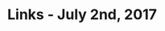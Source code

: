 ---
title: Links - July 2nd, 2017
layout: links
category: links
articles:
  - title: Should Startups Care About Profitability?
    author: Mark Suster
    source: Both Sides of the Table
    url: https://bothsidesofthetable.com/should-startups-care-about-profitability-828250a34a7d
    note: Dealing with the trade offs between profits and growth is one of the toughest problems in business. Suster frames his article as "profits vs. growth," but when he compares companies under different scenarios he's really talking about the decision of raising VC money to fuel growth, not about picking a plowback ratio. The argument put forward in the post is that the calculus of "cash in hand today" vs. "debt today plus a promise of more cash tomorrow" is not a big question in high margin businesses with "winner takes most" outcomes.
    tags:
        - Startups
        - Business
  - title: Getting Past the Dominance of the Nation State
    author: Albert Wenger
    source: Continuations
    url: http://continuations.com/post/161938064520/getting-past-the-dominance-of-the-nation-state
    note: "This is one of the topics I keep bringing back in conversations with friends, and which I keep getting made fun of for. People forget that the institution of the nation state as we know it is only a couple centuries old, and that it also replaced a seemingly irreplaceable structure. Reading Imagined Communities (see my notes as I go <a href=\"https://docs.google.com/document/d/1-Cq-3TWMFbjuHo7lkzNJCGHdjSbminlpoMs8HDY0Zw8/\">here</a>) has convinced me that the status quo is fragile, and while it won't change overnight, there is pressure at both ends to revise it. We're moving towards globalization, while cities gain prominence and develop as smaller localized units that don't necessarily respond to \"the nation\". Countries will be around for a long time, but I am certain that within my lifetime the power balance will have shifted."
    tags:
        - Politics
  - title: Health Insurance and the R Word (Redistribution)
    author: Albert Wenger
    source: Continuations
    url: http://continuations.com/post/162203275665/health-insurance-and-the-r-word-redistribution
    note: Lots of talk these days about insurance these days, for obvious reasons, so here's another post by Wenger.
    tags:
        - Politics
  - title: Thoughts on Insurance
    author: Aaron Harris
    source: Y Combinator
    url: https://blog.ycombinator.com/thoughts-on-insurance/
    note: This one is less about the politics of it, but the actual mechanics. The business of insurance is one of pricing - the better you are at calculating the likelihood of whatever mishaps you are insuring against, the more money you'll make. Harris explains the various players along the value chain, and discusses how the insurance market is structured.
    tags:
        - Politics
        - Economics
        - Startups
  - title: Why libertarians should read Marx
    author: Chris Dillow
    source: Stumbling and Mumbling
    url: http://stumblingandmumbling.typepad.com/stumbling_and_mumbling/2017/06/why-libertarians-should-read-marx.html
    note: Dillow lists three reasons. First, he starts with Marx's view of economics as a historical process. Since the economy is "founded upon past injustices" and the "denial of the rights and freedom which libertarians celebrate," the status quo can't be regarded as legitimate by libertarians. Second, he discusses Marx's perspective on property rights, and how they might discourage investment and innovation. Lastly, he posits that Marx’s gripe with capitalism was not that it was unfair, but that it robbed laborers from their freedom. As someone <a href="https://news.ycombinator.com/item?id=14638503">mentioned on HN a few days ago</a> in the context of a minimum wage discussion, "When a person is desperate, 'voluntary' starts to lose all meaning." I'm not a libertarian, but I should read Marx.
    tags:
        - Economics
        - Politics
        - History
  - title: iPhone Turns Ten
    author: Neil Cybart
    source: Above Avalon
    url: https://www.aboveavalon.com/notes/2017/6/29/iphone-turns-ten
    note: The insanity of transforming the way we interact with technology a second time. "Apple had sold approximately 180M devices since being founded in 1976 (70M Macs and 110M iPods) [...] Apple is on track to sell its two billionth iPhone at some point in 2020."
    tags:
        - Apple
        - Business
        - History
  - title: There Goes the Gayborhood
    author: Scott James
    source: The New York Times
    url: https://www.nytimes.com/2017/06/21/us/gay-pride-lgbtq-gayborhood.html
    note: Hannah has been reading a lot of books on gentrification lately, so we've been discussing the topic more than usual. What is the meaning of gentrification today in these neighborhoods, when the gay population were the original gentrifiers? I live a few blocks away from the Castro, so you could put me in the bad-guys bucket in this story. This is a hot-button issue, and I have no answers on what's the right way to solve it, but I am convinced the real cause is policy, not the people moving in.
    tags:
        - Urban
        - Politics
  - title: What can developers learn from being on call?
    author: Julia Evans
    url: https://jvns.ca/blog/2017/06/18/operate-your-software/
    note: On call rotations are about aligning incentives. Code that is suspected to have bugs is never merged and pushed to production on a Friday afternoon when the person writing it is on the hook to fix the error over the weekend. In my two years at Apple I have learned a lot about monitoring and logging, and one of the biggest lessons has been to write fool-proof error messages for anyone else in the team to quickly get context and all the information needed to debug without thinking too much. The post is full of other examples.
    tags:
        - Programming
  - title: The Danger Of Inadvertently Praising Zygomatic Arches
    author: Robert Sapolsky
    source: Edge.org
    url: https://www.edge.org/response-detail/23799
    note: I thought I had posted articles from Edge.org before, but apparently this is a first one! If you haven't visited their website, you definitely should. Every year they post a broad question, and ask people from a wide range of scientific and technical fields to answer it. In 2013, the question was "What *should* we be worried about?" and Robert Sapolsky answered with "What really worries me is that it is so hard for virtually anyone to truly act as if there is no free will." Go read his answer, and then more questions on Edge.
    tags:
        - Science
        - Philosophy
        - Psychology
        - Cognitive Science
  - title: Revising the Fault Line (Podcasts)
    source: Radiolab
    url: http://www.radiolab.org/story/revising-fault-line/
    note: And if that was not enough, here's some more Sapolsky on free will.
    tags:
        - Podcasts
        - Psychology
        - Nature
  - title: Mexico 68 (Podcast)
    source: 99% Invisible
    url: http://99percentinvisible.org/episode/mexico-68/
    note: Design meets history, meets civil unrest, meets politics.
    tags:
        - Podcasts
        - History
        - Design
  - title: You Should Do a Story (Podcast)
    source: 99% Invisible
    url: http://99percentinvisible.org/episode/you-should-do-a-story/
    note: 5 stories in 1. A Standard Oil gas station in San Francisco to comply with trademark law, "desire paths" and how user experience beats designers wishes, 50-Hz vs 60-Hz electrical systems, and a whole section on local design solutions, followed by a strange story about street naming.
    tags:
        - Podcasts
        - Design
  - title: A Not-So-Simple Majority (Podcast)
    source: This American Life
    url: https://www.thisamericanlife.org/radio-archives/episode/534/a-not-so-simple-majority
    note: Another fight over public governance, funding, and what happens when we can't agree on what the government should and should not provide. This case on public education is insane. The religious side to this story makes me especially angry.
    tags:
        - Podcasts
        - Politics
        - Education
  - title: Shrimp Fight Club (Podcast)
    source: Planet Money
    url: http://www.npr.org/sections/money/2017/06/21/533840751/episode-779-shrimp-fight-club
    note: Another fight over public governance, funding, and what happens when... Wait, that's the same description as the post right above, but here we're talking about the federal government and funding scientific research.
    tags:
        - Science
        - Podcasts
  - title: A good walk spoiled (Podcast)
    source: Revisionist History Podcast
    url: http://revisionisthistory.com/episodes/11-a-good-walk-spoiled
    note: While the episode is framed as an argument against the game of golf, it really is about the strange taxation status of country clubs in California where the game is played. The reason it is specifically about California is [Prop 13](https://en.wikipedia.org/wiki/California_Proposition_13_(1978)), and the extremely low property taxes that these clubs pay to the State. Under the proposition, land value is reassessed whenever the majority ownership changes hands, making for a really interesting argument on the nature of ownership under equity membership schemes of the clubs.
    tags:
        - Urban
        - Podcasts
  - title: 3D Packing
    author: Michael Fogleman
    url: https://www.michaelfogleman.com/pack3d/
    note: Another fun visualization experiment by Fogleman. How many widgets can one pack in a constrained volume? Math can give you the answer.
    tags:
        - Programming
---